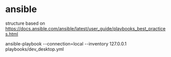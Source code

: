 # ansible


structure based on https://docs.ansible.com/ansible/latest/user_guide/playbooks_best_practices.html

ansible-playbook --connection=local --inventory 127.0.0.1 playbooks/dev_desktop.yml
